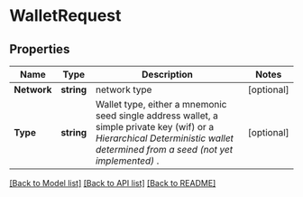 # WalletRequest

## Properties

Name | Type | Description | Notes
------------ | ------------- | ------------- | -------------
**Network** | **string** | network type | [optional] 
**Type** | **string** | Wallet type, either a mnemonic seed single address wallet, a simple private key (wif) or a *Hierarchical Deterministic wallet determined from a seed (not yet implemented)* . | [optional] 

[[Back to Model list]](../README.md#documentation-for-models) [[Back to API list]](../README.md#documentation-for-api-endpoints) [[Back to README]](../README.md)


